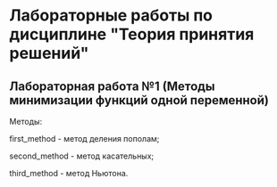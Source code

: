 # Лабораторные работы по дисциплине "Теория принятия решений"
## Лабораторная работа №1 (Методы минимизации функций одной переменной)

Методы:

  first_method - метод деления пополам;
  
  second_method - метод касательных;
  
  third_method - метод Ньютона.
